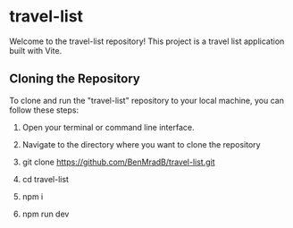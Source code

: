 # travel-list

Welcome to the travel-list repository! This project is a travel list application built with Vite.

## Cloning the Repository

To clone and run the "travel-list" repository to your local machine, you can follow these steps:

1. Open your terminal or command line interface.

2. Navigate to the directory where you want to clone the repository
3. git clone https://github.com/BenMradB/travel-list.git
4. cd travel-list
5. npm i
6. npm run dev
